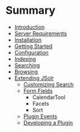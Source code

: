 # Summary

* [Introduction](README.md)
* [Server Requirements](server_requirements.md)
* [Installation](installation.md)
* [Getting Started](getting_started.md)
* [Configuration](configuration.md)
* [Indexing](indexing.md)
* [Searching](searching.md)
* [Browsing](browsing.md)
* [Extending JSolr](extending_jsolr.md)
    * [Customizing Search](customizing-search.md)
    * [Form Fields](form-fields.md)
        * CalendarTool
        * Facets
        * Sort
    * [Plugin Events](plugin_events.md)
    * [Developing a Plugin](developing_a_plugin.md)

